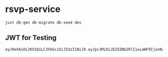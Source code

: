 # rsvp-service

```shell
just db-gen db-migrate db-seed dev
```


## JWT for Testing

```
eyJ0eXAiOiJKV1QiLCJhbGciOiJIUzI1NiJ9.eyJpc3MiOiJEZXZNb2RlIiwiaWF0IjoxNzA4OTczNjkwLCJleHAiOjE3NDA1MDk2OTAsImF1ZCI6IiIsInN1YiI6IjEyMzQ1Njc4OSJ9.CmYrhFYdcd4ANs5CNMG4rGE8B1N4V7gi5wZ4HAvgpbE
```
